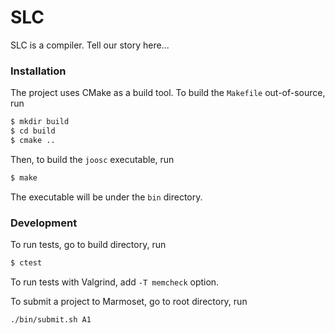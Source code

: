 # SLC

SLC is a compiler. Tell our story here...

### Installation

The project uses CMake as a build tool. To build the `Makefile` out-of-source, run

```sh
$ mkdir build
$ cd build
$ cmake ..
```

Then, to build the `joosc` executable, run

```sh
$ make
```

The executable will be under the `bin` directory.

### Development

To run tests, go to build directory, run

```sh
$ ctest
```
To run tests with Valgrind, add `-T memcheck` option.

To submit a project to Marmoset, go to root directory, run

```sh
./bin/submit.sh A1
```
